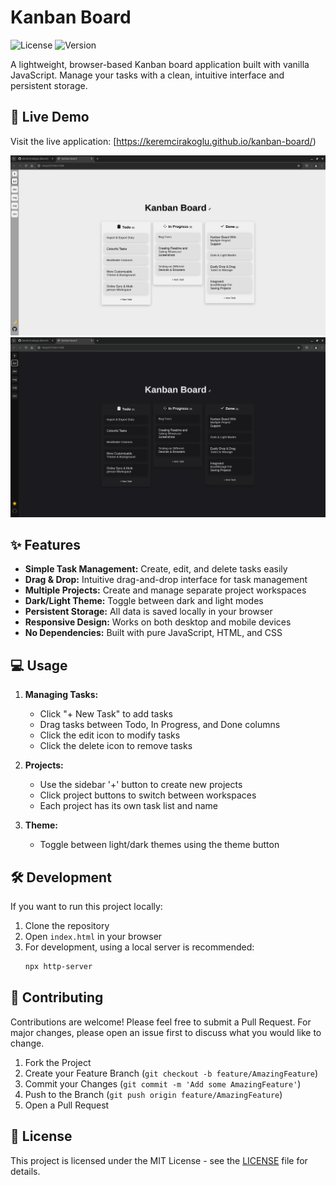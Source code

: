 # Kanban Board

![License](https://img.shields.io/badge/license-MIT-blue.svg)
![Version](https://img.shields.io/badge/version-1.0.0-green.svg)

A lightweight, browser-based Kanban board application built with vanilla JavaScript. Manage your tasks with a clean, intuitive interface and persistent storage.

## 🚀 Live Demo

Visit the live application: [https://keremcirakoglu.github.io/kanban-board/)

![Kanban Board Screenshot](screenshot.png)
![Kanban Board Screenshot](screenshot1.png)

## ✨ Features

- **Simple Task Management:** Create, edit, and delete tasks easily
- **Drag & Drop:** Intuitive drag-and-drop interface for task management
- **Multiple Projects:** Create and manage separate project workspaces
- **Dark/Light Theme:** Toggle between dark and light modes
- **Persistent Storage:** All data is saved locally in your browser
- **Responsive Design:** Works on both desktop and mobile devices
- **No Dependencies:** Built with pure JavaScript, HTML, and CSS

## 💻 Usage

1. **Managing Tasks:**
   - Click "+ New Task" to add tasks
   - Drag tasks between Todo, In Progress, and Done columns
   - Click the edit icon to modify tasks
   - Click the delete icon to remove tasks

2. **Projects:**
   - Use the sidebar '+' button to create new projects
   - Click project buttons to switch between workspaces
   - Each project has its own task list and name

3. **Theme:**
   - Toggle between light/dark themes using the theme button

## 🛠 Development

If you want to run this project locally:

1. Clone the repository
2. Open `index.html` in your browser
3. For development, using a local server is recommended:
   ```bash
   npx http-server
   ```

## 🤝 Contributing

Contributions are welcome! Please feel free to submit a Pull Request. For major changes, please open an issue first to discuss what you would like to change.

1. Fork the Project
2. Create your Feature Branch (`git checkout -b feature/AmazingFeature`)
3. Commit your Changes (`git commit -m 'Add some AmazingFeature'`)
4. Push to the Branch (`git push origin feature/AmazingFeature`)
5. Open a Pull Request

## 📝 License

This project is licensed under the MIT License - see the [LICENSE](LICENSE) file for details.
